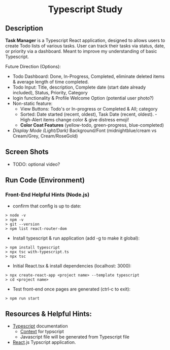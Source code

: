 <h1 align="center">Typescript Study</h1>

## Description

**Task Manager** is a Typescript React application, designed to allows users to create Todo lists of various tasks.  User can track their tasks via status, date, or priority via a dashboard. Meant to improve my understanding of basic Typescript.

Future Direction (Options):
- Todo Dashboard: Done, In-Progress, Completed, eliminate deleted items & average length of time completed. 
- Todo Input: Title, description, Complete date (start date already included), Status, Priority, Category
- login functionality & Profile Welcome Option (potential user photo?)
- Non-static feature: 
    - View Buttons: Todo's or In-progress or Completed & All; category
    - Sorted: Date started (recent, oldest), Task Date (recent, oldest).
            - High-Alert items change color & give distress emoji! 
    - **Color Coat Features** (yellow-todo, green-progress, blue-completed) 
- *Display Mode (Light/Dark)* Background/Font (midnightblue/cream vs Cream/Grey, Cream/RoseGold)


## Screen Shots 

- TODO: optional video? 


## Run Code (Environment)
### Front-End Helpful Hints (Node.js)
- confirm that config is up to date:

```
> node -v
> npm -v
> git --version
> npm list react-router-dom
```

- Install typescript & run application (add -g to make it global):
```
> npm install typescript
> npx tsc with-typescript.ts
> npx tsc
```

- Initial React.tsx & install dependencies (localhost: 3000):
```
> npx create-react-app <project name> --template typescript
> cd <project name>
```

<!-- > npm install --save react-router-dom -->

- Test front-end once pages are generated (ctrl-c to exit):
```
> npm run start
```



## Resources & Helpful Hints:
- [Typescript](https://www.typescriptlang.org/docs/) documentation
    - [Context](https://react-typescript-cheatsheet.netlify.app/docs/basic/getting-started/context/) for typscript
    - Javascript file will be generated from Typescript file
- [React](https://create-react-app.dev/docs/adding-typescript/).js Typscript application. 

